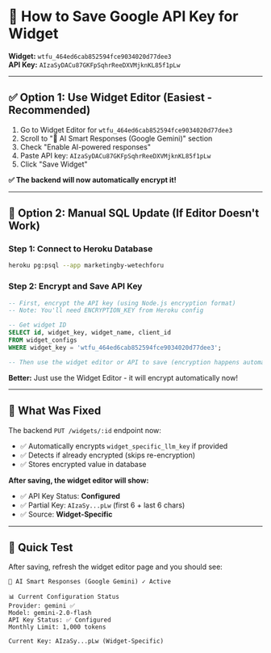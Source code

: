 # 🔑 How to Save Google API Key for Widget

**Widget:** `wtfu_464ed6cab852594fce9034020d77dee3`  
**API Key:** `AIzaSyDACu87GKFpSqhrReeDXVMjknKL85f1pLw`

---

## ✅ **Option 1: Use Widget Editor (Easiest - Recommended)**

1. Go to Widget Editor for `wtfu_464ed6cab852594fce9034020d77dee3`
2. Scroll to "🤖 AI Smart Responses (Google Gemini)" section
3. Check "Enable AI-powered responses"
4. Paste API key: `AIzaSyDACu87GKFpSqhrReeDXVMjknKL85f1pLw`
5. Click "Save Widget"

**✅ The backend will now automatically encrypt it!**

---

## 🔧 **Option 2: Manual SQL Update (If Editor Doesn't Work)**

### Step 1: Connect to Heroku Database
```bash
heroku pg:psql --app marketingby-wetechforu
```

### Step 2: Encrypt and Save API Key

```sql
-- First, encrypt the API key (using Node.js encryption format)
-- Note: You'll need ENCRYPTION_KEY from Heroku config

-- Get widget ID
SELECT id, widget_key, widget_name, client_id 
FROM widget_configs 
WHERE widget_key = 'wtfu_464ed6cab852594fce9034020d77dee3';

-- Then use the widget editor or API to save (encryption happens automatically)
```

**Better:** Just use the Widget Editor - it will encrypt automatically now!

---

## 🎯 **What Was Fixed**

The backend `PUT /widgets/:id` endpoint now:
- ✅ Automatically encrypts `widget_specific_llm_key` if provided
- ✅ Detects if already encrypted (skips re-encryption)
- ✅ Stores encrypted value in database

**After saving, the widget editor will show:**
- ✅ API Key Status: **Configured**
- ✅ Partial Key: `AIzaSy...pLw` (first 6 + last 6 chars)
- ✅ Source: **Widget-Specific**

---

## 📝 **Quick Test**

After saving, refresh the widget editor page and you should see:

```
🤖 AI Smart Responses (Google Gemini) ✓ Active

📊 Current Configuration Status
Provider: gemini ✅
Model: gemini-2.0-flash
API Key Status: ✅ Configured
Monthly Limit: 1,000 tokens

Current Key: AIzaSy...pLw (Widget-Specific)
```

